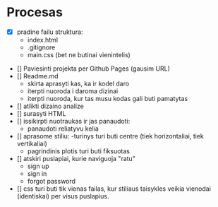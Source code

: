 # Procesas

- [x] pradine failu struktura:
    - index.html
    - .gitignore
    - main.css (bet ne butinai vienintelis)
- [] Paviesinti projekta per Github Pages (gausim URL)
- [] Readme.md
    - skirta aprasyti kas, ka ir kodel daro
    - iterpti nuoroda i daroma dizinai
    - iterpti nuoroda, kur tas musu kodas gali buti pamatytas
- [] atlikti dizaino analize
- [] surasyti HTML
- [] issikirpti nuotraukas ir jas panaudoti:
    - panaudoti reliatyvu kelia
- [] aprasome stiliu:
    -turinys turi buti centre (tiek horizontaliai, tiek vertikaliai)
    - pagrindinis plotis turi buti fiksuotas
 - [] atskiri puslapiai, kurie naviguoja "ratu"
    - sign up
    - sign in
    - forgot password
- [] css turi buti tik vienas failas, kur stiliaus taisykles veikia vienodai (identiskai) per visus puslapius.   
